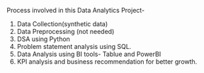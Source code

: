 Process involved in this Data Analytics Project-
1. Data Collection(synthetic data)
2. Data Preprocessing (not needed)
3. DSA using Python
4. Problem statement analysis using SQL.
5. Data Analysis using BI tools- Tablue and PowerBI
6. KPI analysis and business recommendation for better growth.
